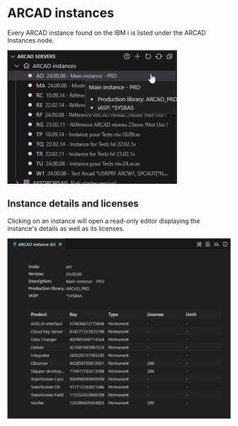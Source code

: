 # ARCAD instances
Every ARCAD instance found on the IBM i is listed under the ARCAD Instances node.

![arcad_instances](../assets/arcad_instances.png)

## Instance details and licenses
Clicking on an instance will open a read-only editor displaying the instance's details as well as its licenses.

![arcad_instance](../assets/arcad_instance.png)